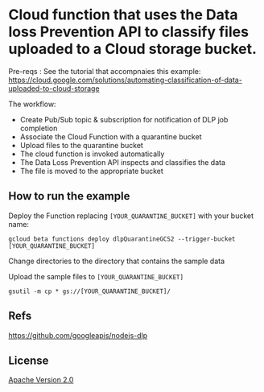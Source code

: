# Cloud function that uses the Data loss Prevention API to classify files uploaded to a Cloud storage bucket.



Pre-reqs : See the tutorial that accompnaies this example:
https://cloud.google.com/solutions/automating-classification-of-data-uploaded-to-cloud-storage

The workflow:

*   Create Pub/Sub topic & subscription for notification of DLP job completion
*   Associate the Cloud Function with a quarantine bucket
*   Upload files to the quarantine bucket
*   The cloud function is invoked automatically
*   The Data Loss Prevention API inspects and classifies the data
*   The file is moved to the appropriate bucket

## How to run the example

Deploy the Function replacing `[YOUR_QUARANTINE_BUCKET]` with your bucket name:

`gcloud beta functions deploy dlpQuarantineGCS2 --trigger-bucket
[YOUR_QUARANTINE_BUCKET]`

Change directories to the directory that contains the sample data

Upload the sample files to `[YOUR_QUARANTINE_BUCKET]`

`gsutil -m cp * gs://[YOUR_QUARANTINE_BUCKET]/`

## Refs

https://github.com/googleapis/nodejs-dlp

## License

[Apache Version 2.0](http://www.apache.org/licenses/LICENSE-2.0)
